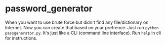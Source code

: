 # password_generator
When you want to use brute force but didn't find any file/dictionary on Internet. Now you can create that based on your prefrence. Just run `python passgenerator.py`. It's just like a CLI (command line interface). Run `help` in cli for instructions.
